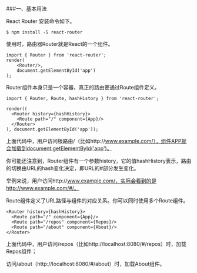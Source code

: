 
###一、基本用法

React Router 安装命令如下。
```
$ npm install -S react-router
```

使用时，路由器Router就是React的一个组件。

```
import { Router } from 'react-router';
render(
    <Router/>, 
    document.getElementById('app')
);
```

Router组件本身只是一个容器，真正的路由要通过Route组件定义。

```
import { Router, Route, hashHistory } from 'react-router';

render((
  <Router history={hashHistory}>
    <Route path="/" component={App}/>
  </Router>
), document.getElementById('app'));
```

上面代码中，用户访问根路由/（比如http://www.example.com/），组件APP就会加载到document.getElementById('app')。

你可能还注意到，Router组件有一个参数history，它的值hashHistory表示，路由的切换由URL的hash变化决定，即URL的#部分发生变化。

举例来说，用户访问http://www.example.com/，实际会看到的是http://www.example.com/#/。

Route组件定义了URL路径与组件的对应关系。你可以同时使用多个Route组件。
```
<Router history={hashHistory}>
  <Route path="/" component={App}/>
  <Route path="/repos" component={Repos}/>
  <Route path="/about" component={About}/>
</Router>
```

上面代码中，用户访问/repos（比如http://localhost:8080/#/repos）时，加载Repos组件；

访问/about（http://localhost:8080/#/about）时，加载About组件。